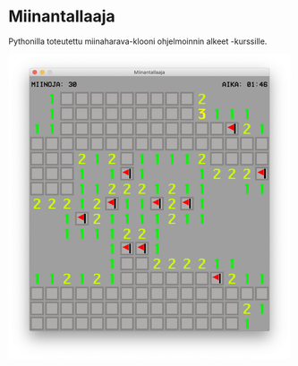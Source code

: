# Miinantallaaja

Pythonilla toteutettu miinaharava-klooni ohjelmoinnin alkeet -kurssille.

![Picture missing](https://github.com/vrompasa/Miinantallaaja/blob/master/Screenshot.png)
